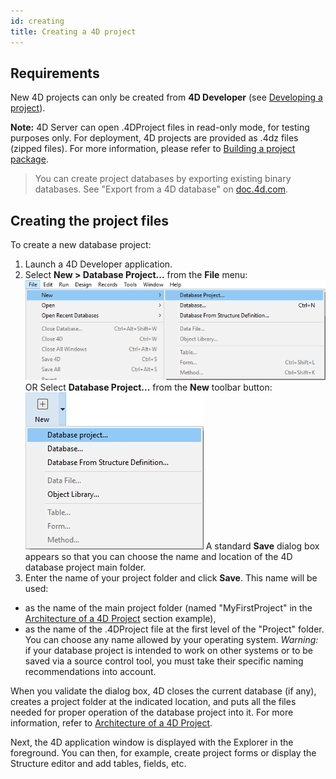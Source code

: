 ```yaml
---
id: creating
title: Creating a 4D project
---
```


## Requirements

New 4D projects can only be created from **4D Developer** (see [Developing a project](developing.md)).

**Note:** 4D Server can open .4DProject files in read-only mode, for testing purposes only. For deployment, 4D projects are provided as .4dz files (zipped files). For more information, please refer to [Building a project package](building.md).

> You can create project databases by exporting existing binary databases. See "Export from a 4D database" on [doc.4d.com](https://doc.4d.com).

## Creating the project files

To create a new database project:

1. Launch a 4D Developer application.
2. Select **New > Database Project...** from the **File** menu: ![](../assets/en/Project/project-create1.png) OR Select **Database Project...** from the **New** toolbar button: ![](../assets/en/Project/projectCreate2.png) A standard **Save** dialog box appears so that you can choose the name and location of the 4D database project main folder.
1. Enter the name of your project folder and click **Save**. This name will be used:
 - as the name of the main project folder (named "MyFirstProject" in the [Architecture of a 4D Project](Project/architecture.md) section example),
 - as the name of the .4DProject file at the first level of the "Project" folder. You can choose any name allowed by your operating system. *Warning:* if your database project is intended to work on other systems or to be saved via a source control tool, you must take their specific naming recommendations into account.

When you validate the dialog box, 4D closes the current database (if any), creates a project folder at the indicated location, and puts all the files needed for proper operation of the database project into it. For more information, refer to [Architecture of a 4D Project](Project/architecture.md).

Next, the 4D application window is displayed with the Explorer in the foreground. You can then, for example, create project forms or display the Structure editor and add tables, fields, etc.
